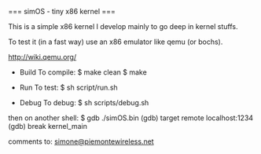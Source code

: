 === simOS - tiny x86 kernel ===

This is a simple x86 kernel I develop mainly to go deep in kernel stuffs.

To test it (in a fast way) use an x86 emulator like qemu (or bochs).

http://wiki.qemu.org/


* Build
To compile:
$ make clean
$ make

* Run
To test:
$ sh script/run.sh

* Debug
To debug:
$ sh scripts/debug.sh

then on another shell:
$ gdb ./simOS.bin
(gdb) target remote localhost:1234
(gdb) break kernel_main


comments to: simone@piemontewireless.net
